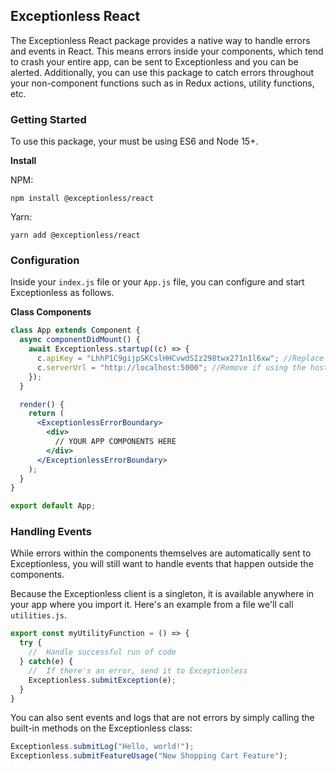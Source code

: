 ## Exceptionless React

The Exceptionless React package provides a native way to handle errors and events in React. This means errors inside your components, which tend to crash your entire app, can be sent to Exceptionless and you can be alerted. Additionally, you can use this package to catch errors throughout your non-component functions such as in Redux actions, utility functions, etc. 

### Getting Started 

To use this package, your must be using ES6 and Node 15+. 

**Install** 

NPM: 

`npm install @exceptionless/react` 

Yarn: 

`yarn add @exceptionless/react` 

### Configuration 

Inside your `index.js` file or your `App.js` file, you can configure and start Exceptionless as follows.

**Class Components**

```jsx
class App extends Component {
  async componentDidMount() {
    await Exceptionless.startup((c) => {
      c.apiKey = "LhhP1C9gijpSKCslHHCvwdSIz298twx271n1l6xw"; //Replace with your API key
      c.serverUrl = "http://localhost:5000"; //Remove if using the hosted version of Exceptionless
    });
  }

  render() {
    return (
      <ExceptionlessErrorBoundary>
        <div>
          // YOUR APP COMPONENTS HERE
        </div>
      </ExceptionlessErrorBoundary>
    );
  }
}

export default App;
```

### Handling Events 

While errors within the components themselves are automatically sent to Exceptionless, you will still want to handle events that happen outside the components. 

Because the Exceptionless client is a singleton, it is available anywhere in your app where you import it. Here's an example from a file we'll call `utilities.js`.

```js
export const myUtilityFunction = () => {
  try {
    //  Handle successful run of code
  } catch(e) {
    //  If there's an error, send it to Exceptionless
    Exceptionless.submitException(e);
  }
}
```

You can also sent events and logs that are not errors by simply calling the built-in methods on the Exceptionless class: 

```js
Exceptionless.submitLog("Hello, world!");
Exceptionless.submitFeatureUsage("New Shopping Cart Feature");
```
